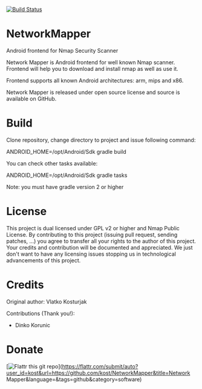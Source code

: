 [![Build Status](https://travis-ci.org/kost/NetworkMapper.png)](https://travis-ci.org/kost/NetworkMapper)

# NetworkMapper
Android frontend for Nmap Security Scanner

Network Mapper is Android frontend for well known Nmap scanner. Frontend will help you to download and install nmap as well as use it. 

Frontend supports all known Android architectures: arm, mips and x86. 

Network Mapper is released under open source license and source is available on GitHub.

# Build

Clone repository, change directory to project and issue following command:

ANDROID_HOME=/opt/Android/Sdk gradle build

You can check other tasks available:

ANDROID_HOME=/opt/Android/Sdk gradle tasks

Note: you must have gradle version 2 or higher 

# License

This project is dual licensed under GPL v2 or higher and Nmap Public License. By contributing to this project (issuing pull request, sending patches, ...) you agree to transfer all your rights to the author of this project. Your credits and contribution will be documented and appreciated. We just don't want to have any licensing issues stopping us in technological advancements of this project. 

# Credits

Original author: Vlatko Kosturjak

Contributions (Thank you!):

- Dinko Korunic

# Donate

[![Flattr this git repo](http://api.flattr.com/button/flattr-badge-large.png)](https://flattr.com/submit/auto?user_id=kost&url=https://github.com/kost/NetworkMapper&title=Network Mapper&language=&tags=github&category=software) 

